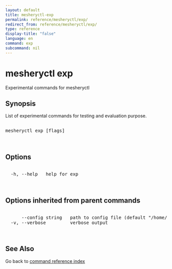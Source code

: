 ```yaml
---
layout: default
title: mesheryctl-exp
permalink: reference/mesheryctl/exp/
redirect_from: reference/mesheryctl/exp/
type: reference
display-title: "false"
language: en
command: exp
subcommand: nil
---
```


# mesheryctl exp

Experimental commands for mesheryctl

## Synopsis

List of experimental commands for testing and evaluation purpose.

<pre class='codeblock-pre'>
<div class='codeblock'>
mesheryctl exp [flags]

</div>
</pre> 

## Options

<pre class='codeblock-pre'>
<div class='codeblock'>
  -h, --help   help for exp

</div>
</pre>

## Options inherited from parent commands

<pre class='codeblock-pre'>
<div class='codeblock'>
      --config string   path to config file (default "/home/admin-pc/.meshery/config.yaml")
  -v, --verbose         verbose output

</div>
</pre>

## See Also

Go back to [command reference index](/reference/mesheryctl/) 
